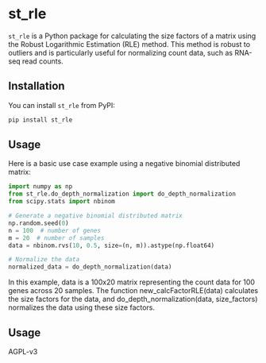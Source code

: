 # st_rle

`st_rle` is a Python package for calculating the size factors of a matrix using the Robust Logarithmic Estimation (RLE) method. This method is robust to outliers and is particularly useful for normalizing count data, such as RNA-seq read counts.

## Installation

You can install `st_rle` from PyPI:

```bash
pip install st_rle
```

## Usage

Here is a basic use case example using a negative binomial distributed matrix:

```python
import numpy as np
from st_rle.do_depth_normalization import do_depth_normalization
from scipy.stats import nbinom

# Generate a negative binomial distributed matrix
np.random.seed(0)
n = 100  # number of genes
m = 20  # number of samples
data = nbinom.rvs(10, 0.5, size=(n, m)).astype(np.float64)

# Normalize the data
normalized_data = do_depth_normalization(data)
```

In this example, data is a 100x20 matrix representing the count data for 100 genes across 20 samples. The function new_calcFactorRLE(data) calculates the size factors for the data, and do_depth_normalization(data, size_factors) normalizes the data using these size factors.

## Usage

AGPL-v3


